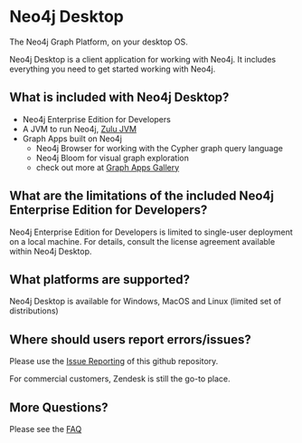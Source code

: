 # Neo4j Desktop
The Neo4j Graph Platform, on your desktop OS. 

Neo4j Desktop is a client application for working with Neo4j. It includes everything you need to get started working with Neo4j.

## What is included with Neo4j Desktop?

- Neo4j Enterprise Edition for Developers
- A JVM to run Neo4j, [Zulu JVM](http://zulu.org)
- Graph Apps built on Neo4j
  - Neo4j Browser for working with the Cypher graph query language
  - Neo4j Bloom for visual graph exploration
  - check out more at [Graph Apps Gallery](https://install.graphapp.io)

## What are the limitations of the included Neo4j Enterprise Edition for Developers?

Neo4j Enterprise Edition for Developers is limited to single-user deployment on a local machine. For details, consult
the license agreement available within Neo4j Desktop. 


## What platforms are supported?

Neo4j Desktop is available for Windows, MacOS and Linux (limited set of distributions)

## Where should users report errors/issues?

Please use the [Issue Reporting](https://github.com/neo4j-apps/neo4j-desktop/issues) of this github repository.

For commercial customers, Zendesk is still the go-to place. 


## More Questions? 

Please see the [FAQ](https://github.com/neo4j-apps/neo4j-desktop/wiki/FAQ)

